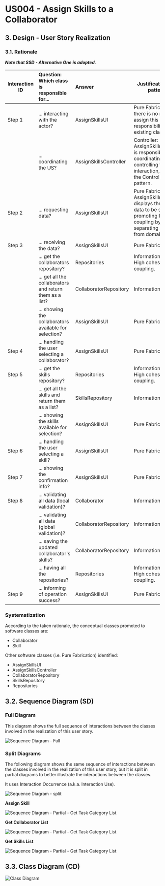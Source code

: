 # US004 - Assign Skills to a Collaborator 

## 3. Design - User Story Realization 

### 3.1. Rationale

_**Note that SSD - Alternative One is adopted.**_

| Interaction ID | Question: Which class is responsible for...              | Answer                 | Justification (with patterns)                                                                                                                 |
|----------------|:---------------------------------------------------------|:-----------------------|-----------------------------------------------------------------------------------------------------------------------------------------------|
| Step 1         | ... interacting with the actor?                          | AssignSkillsUI         | Pure Fabrication: there is no reason to assign this responsibility to any existing class.                                                     |
|                | ... coordinating the US?                                 | AssignSkillsController | Controller: AssignSkillsController is responsible for coordinating and controlling the flow of interaction, applying the Controller pattern.  |
| Step 2         | ... requesting data?                                     | AssignSkillsUI         | Pure Fabrication: AssignSkillsUI displays the available data to be selected, promoting low coupling by separating UI logic from domain logic. |
| Step 3         | ... receiving the data?                                  | AssignSkillsUI         | Pure Fabrication.                                                                                                                             |
|                | ... get the collaborators repository?                    | Repositories           | Information Expert, High cohesion, Low coupling.                                                                                              |
|                | ... get all the collaborators and return them as a list? | CollaboratorRepository | Information Expert.                                                                                                                           |
|                | ... showing the collaborators available for selection?   | AssignSkillsUI         | Pure Fabrication.                                                                                                                             |
| Step 4         | ... handling the user selecting a collaborator?          | AssignSkillsUI         | Pure Fabrication.                                                                                                                             |
| Step 5         | ... get the skills repository?                           | Repositories           | Information Expert, High cohesion, Low coupling.                                                                                              |
|                | ... get all the skills and return them as a list?        | SkillsRepository       | Information Expert.                                                                                                                           |
|                | ... showing the skills available for selection?          | AssignSkillsUI         | Pure Fabrication.                                                                                                                             |
| Step 6         | ... handling the user selecting a skill?                 | AssignSkillsUI         | Pure Fabrication.                                                                                                                             |
| Step 7         | ... showing the confirmation info?                       | AssignSkillsUI         | Pure Fabrication.                                                                                                                             |
| Step 8         | ... validating all data (local validation)?              | Collaborator           | Information Expert                                                                                                                            |
|                | ... validating all data (global validation)?             | CollaboratorRepository | Information Expert                                                                                                                            |
|                | ... saving the updated collaborator's skills?            | CollaboratorRepository | Information Expert.                                                                                                                           |
|                | ... having all the repositories?                         | Repositories           | Information Expert, High cohesion, Low coupling.                                                                                              |
| Step 9         | ... informing of operation success?                      | AssignSkillsUI         | Pure Fabrication.                                                                                                                             |

### Systematization ##

According to the taken rationale, the conceptual classes promoted to software classes are: 

* Collaborator
* Skill


Other software classes (i.e. Pure Fabrication) identified: 

* AssignSkillsUI
* AssignSkillsController
* CollaboratorRepository
* SkillsRepository
* Repositories


## 3.2. Sequence Diagram (SD)


### Full Diagram

This diagram shows the full sequence of interactions between the classes involved in the realization of this user story.

![Sequence Diagram - Full](svg/us004-sequence-diagram-full.svg)

### Split Diagrams

The following diagram shows the same sequence of interactions between the classes involved in the realization of this user story, but it is split in partial diagrams to better illustrate the interactions between the classes.

It uses Interaction Occurrence (a.k.a. Interaction Use).

![Sequence Diagram - split](svg/us004-sequence-diagram-split.svg)

**Assign Skill**

![Sequence Diagram - Partial - Get Task Category List](svg/us004-sequence-diagram-partial-assign-skill.svg)

**Get Collaborator List**

![Sequence Diagram - Partial - Get Task Category List](svg/us004-sequence-diagram-partial-get-collaborator-list.svg)

**Get Skills List**

![Sequence Diagram - Partial - Get Task Category List](svg/us004-sequence-diagram-partial-get-skill-list.svg)

## 3.3. Class Diagram (CD)

![Class Diagram](svg/us004-class-diagram.svg)